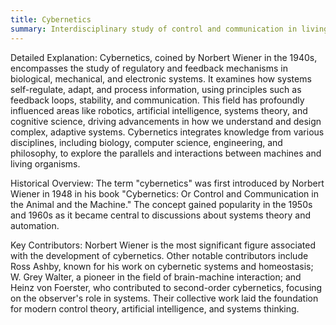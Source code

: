 ```yaml
---
title: Cybernetics
summary: Interdisciplinary study of control and communication in living organisms and machines.
---
```

Detailed Explanation: Cybernetics, coined by Norbert Wiener in the 1940s, encompasses the study of regulatory and feedback mechanisms in biological, mechanical, and electronic systems. It examines how systems self-regulate, adapt, and process information, using principles such as feedback loops, stability, and communication. This field has profoundly influenced areas like robotics, artificial intelligence, systems theory, and cognitive science, driving advancements in how we understand and design complex, adaptive systems. Cybernetics integrates knowledge from various disciplines, including biology, computer science, engineering, and philosophy, to explore the parallels and interactions between machines and living organisms.

Historical Overview: The term "cybernetics" was first introduced by Norbert Wiener in 1948 in his book "Cybernetics: Or Control and Communication in the Animal and the Machine." The concept gained popularity in the 1950s and 1960s as it became central to discussions about systems theory and automation.

Key Contributors: Norbert Wiener is the most significant figure associated with the development of cybernetics. Other notable contributors include Ross Ashby, known for his work on cybernetic systems and homeostasis; W. Grey Walter, a pioneer in the field of brain-machine interaction; and Heinz von Foerster, who contributed to second-order cybernetics, focusing on the observer's role in systems. Their collective work laid the foundation for modern control theory, artificial intelligence, and systems thinking.